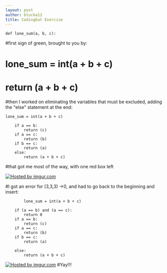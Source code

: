 ```yaml
---
layout: post
author: blucka12
title: Codingbat Exercise
---
```


```
def lone_sum(a, b, c):
```
  
  #first sign of green, brought to you by:  
  #  lone_sum = int(a + b + c)
  #  return (a + b + c)
  #then I worked on eliminating the variables that must be excluded, adding the "else" statement at the end:

```
lone_sum = int(a + b + c)
    
    if a == b: 
        return (c)
    if a == c:
        return (b)
    if b == c:
        return (a)
    else:
        return (a + b + c)
```

  #that got me most of the way, with one red box left
        
<a href="http://imgur.com/dmLlyTu"><img src="http://i.imgur.com/dmLlyTu.png?1" title="Hosted by imgur.com" /></a>
        
  #I got an error for (3,3,3) ->0, and had to go back to the beginning and insert:

```        
        lone_sum = int(a + b + c)
    
    if (a == b) and (a == c):
        return 0
    if a == b: 
        return (c)
    if a == c:
        return (b)
    if b == c:
        return (a)
    
    else:
        return (a + b + c)
```

<a href="http://imgur.com/52HOsHi"><img src="http://i.imgur.com/52HOsHi.png" title="Hosted by imgur.com" /></a>
   #Yay!!!
